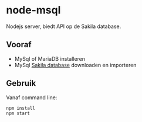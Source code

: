 # node-msql
Nodejs server, biedt API op de Sakila database.

## Vooraf
- MySql of MariaDB installeren
- MySql [Sakila database](https://dev.mysql.com/doc/index-other.html) downloaden en importeren

## Gebruik
Vanaf command line:
```
npm install
npm start
```
